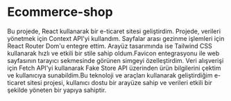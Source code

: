 # Ecommerce-shop

 Bu projede, React kullanarak bir e-ticaret sitesi geliştirdim. Projede, verileri yönetmek için Context API'yi kullandım. Sayfalar arası gezinme işlemleri için React Router Dom'u entegre ettim. Arayüz tasarımında ise Tailwind CSS kullanarak hızlı ve etkili bir stile sahip oldum.Favicon entegrasyonu ile web sayfasının tarayıcı sekmesinde görünen simgeyi özelleştirdim. Veri alışverişi için Fetch API'yi kullanarak Fake Store API üzerinden ürün bilgilerini çektim ve kullanıcıya sunabildim.Bu teknoloji ve araçları kullanarak geliştirdiğim e-ticaret sitesi projesi, kullanıcı dostu bir arayüze sahip ve verileri etkili bir şekilde yöneten bir yapıya sahiptir.
